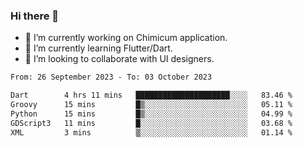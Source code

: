 ### Hi there 👋

<!--
**devcat37/devcat37** is a ✨ _special_ ✨ repository because its `README.md` (this file) appears on your GitHub profile.-->


- 🔭 I’m currently working on Chimicum application.
- 🌱 I’m currently learning Flutter/Dart.
- 👯 I’m looking to collaborate with UI designers.
<!-- - 🤔 I’m looking for help with ... -->

<!--START_SECTION:waka-->

```txt
From: 26 September 2023 - To: 03 October 2023

Dart        4 hrs 11 mins   █████████████████████░░░░   83.46 %
Groovy      15 mins         █▒░░░░░░░░░░░░░░░░░░░░░░░   05.11 %
Python      15 mins         █▒░░░░░░░░░░░░░░░░░░░░░░░   04.99 %
GDScript3   11 mins         █░░░░░░░░░░░░░░░░░░░░░░░░   03.68 %
XML         3 mins          ▒░░░░░░░░░░░░░░░░░░░░░░░░   01.14 %
```

<!--END_SECTION:waka-->
